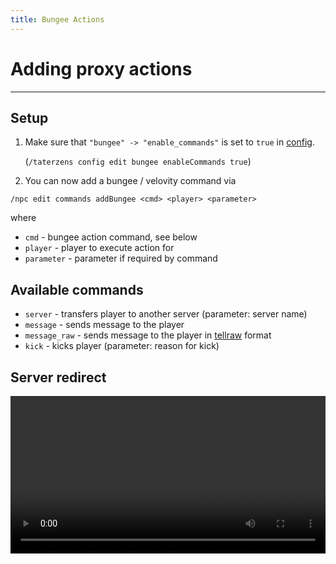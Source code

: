 ```yaml
---
title: Bungee Actions
---
```


# Adding proxy actions

---

## Setup

1. Make sure that `"bungee" -> "enable_commands"` is set to `true` in [config](../../installation/config.md).
   
    (`/taterzens config edit bungee enableCommands true`)

2. You can now add a bungee / velovity command via
```
/npc edit commands addBungee <cmd> <player> <parameter>
```
where
* `cmd` - bungee action command, see below
* `player` - player to execute action for
* `parameter` - parameter if required by command

## Available commands
* `server` - transfers player to another server (parameter: server name)
* `message` - sends message to the player
* `message_raw` - sends message to the player in [tellraw](https://minecraft.fandom.com/wiki/Raw_JSON_text_format) format
* `kick` - kicks player (parameter: reason for kick)

## Server redirect

<video controls="true" allowfullscreen="true" width="100%">
	<source src="../../assets/video/bungee_redirect.webm" type="video/webm">
	<p>Your browser does not support the video element.</p>
</video>

